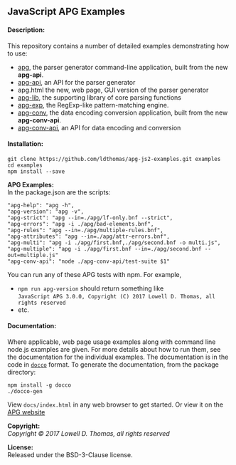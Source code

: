 ## JavaScript APG Examples

#### Description:  
This repository contains a number of detailed examples demonstrating how to use:
* [apg](https://github.com/ldthomas/apg-js2), the parser generator command-line application, built from the new **apg-api**.
* [apg-api](https://github.com/ldthomas/apg-js2-api), an API for the parser generator
* apg.html the new, web page, GUI version of the parser generator
* [apg-lib](https://github.com/ldthomas/apg-js2-lib), the supporting library of core parsing functions
* [apg-exp](https://github.com/ldthomas/apg-js2-exp), the RegExp-like pattern-matching engine.    
* [apg-conv](https://github.com/ldthomas/apg-conv), the data encoding conversion application, built from the new **apg-conv-api**.
* [apg-conv-api](https://github.com/ldthomas/apg-conv-api), an API for data encoding and conversion

#### Installation:  
```
git clone https://github.com/ldthomas/apg-js2-examples.git examples
cd examples 
npm install --save
```
**APG Examples:**  
In the package.json are the scripts:
```
"apg-help": "apg -h",
"apg-version": "apg -v",
"apg-strict": "apg --in=./apg/lf-only.bnf --strict",
"apg-errors": "apg -i ./apg/bad-elements.bnf",
"apg-rules": "apg --in=./apg/multiple-rules.bnf",
"apg-attributes": "apg --in=./apg/attr-errors.bnf",
"apg-multi": "apg -i ./apg/first.bnf,./apg/second.bnf -o multi.js",
"apg-multiple": "apg -i ./apg/first.bnf --in=./apg/second.bnf --out=multiple.js"
"apg-conv-api": "node ./apg-conv-api/test-suite $1"
```  
You can run any of these APG tests with npm. For example,<br>
* `npm run apg-version` should return something like<br>
`JavaScript APG 3.0.0, Copyright (C) 2017 Lowell D. Thomas, all rights reserved`
* etc.

#### Documentation:  
Where applicable, web page usage examples along with command line node.js examples are given.
For more details about how to run them, see the documentation for the individual examples.
The documentation is in the code in [`docco`](https://jashkenas.github.io/docco/) format.
To generate the documentation, from the package directory:
```
npm install -g docco
./docco-gen
```
View `docs/index.html` in any web browser to get started.
Or view it on the [APG website](https://sabnf.com)

**Copyright:**  
*Copyright &copy; 2017 Lowell D. Thomas, all rights reserved*  

**License:**  
Released under the BSD-3-Clause license.
      
